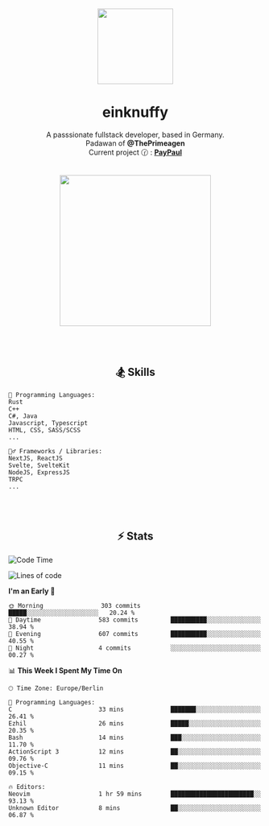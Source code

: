 <p align="center">
   <br />
   <a href="https://github.com/einKnuffy" target="_blank"><img width="150px" src="https://avatars.githubusercontent.com/u/66639485?s=400&u=fc9b6f7cbddb6dfbb93dc63483f7fc7aee75ac2e&v=4" /></a>
   <h1 align="center"><b>einknuffy</b></h1>
   <p align="center">A passsionate fullstack developer, based in Germany. <br/>
   Padawan of <b>@ThePrimeagen</b> <br/>
   Current project 🕜 : <b><a href="https://github.com/einKnuffy/paypaul">PayPaul</a></b><br/><br/>
      
   <p align="center">
      <img src="https://lanyard.cnrad.dev/api/675737917200662539" alt="" width="300px" /></p>
   </p>
</p>

<br/><br/>

<p align="center">
     <h2 align="center"><b>🏂 Skills</b></h2>
      <p align="center">
<!-- <p align="center"><b>That's it. Thanks for reading my profile 🤓</b></p>
<p align="center">
<img align="center" width="150px" src="https://i.kym-cdn.com/entries/icons/facebook/000/016/546/hidethepainharold.jpg" /></p><br/><br/> -->

```text
💬 Programming Languages:
Rust
C++
C#, Java
Javascript, Typescript
HTML, CSS, SASS/SCSS
...

🤹‍♂️ Frameworks / Libraries:
NextJS, ReactJS
Svelte, SvelteKit
NodeJS, ExpressJS
TRPC
...
```
</p>
</p>

<br/><br/>

<p align="center">
    <h2 align="center"><b>⚡ Stats</b></h2>
    <p align="center">

<!--START_SECTION:waka-->
![Code Time](http://img.shields.io/badge/Code%20Time-198%20hrs%2058%20mins-blue)

![Lines of code](https://img.shields.io/badge/From%20Hello%20World%20I%27ve%20Written-9.3%20million%20lines%20of%20code-blue)

**I'm an Early 🐤** 

```text
🌞 Morning                303 commits         █████░░░░░░░░░░░░░░░░░░░░   20.24 % 
🌆 Daytime                583 commits         ██████████░░░░░░░░░░░░░░░   38.94 % 
🌃 Evening                607 commits         ██████████░░░░░░░░░░░░░░░   40.55 % 
🌙 Night                  4 commits           ░░░░░░░░░░░░░░░░░░░░░░░░░   00.27 % 
```


📊 **This Week I Spent My Time On** 

```text
🕑︎ Time Zone: Europe/Berlin

💬 Programming Languages: 
C                        33 mins             ███████░░░░░░░░░░░░░░░░░░   26.41 % 
Ezhil                    26 mins             █████░░░░░░░░░░░░░░░░░░░░   20.35 % 
Bash                     14 mins             ███░░░░░░░░░░░░░░░░░░░░░░   11.70 % 
ActionScript 3           12 mins             ██░░░░░░░░░░░░░░░░░░░░░░░   09.76 % 
Objective-C              11 mins             ██░░░░░░░░░░░░░░░░░░░░░░░   09.15 % 

🔥 Editors: 
Neovim                   1 hr 59 mins        ███████████████████████░░   93.13 % 
Unknown Editor           8 mins              ██░░░░░░░░░░░░░░░░░░░░░░░   06.87 % 
```


<!--END_SECTION:waka-->

   </p>
</p>

<br/>
